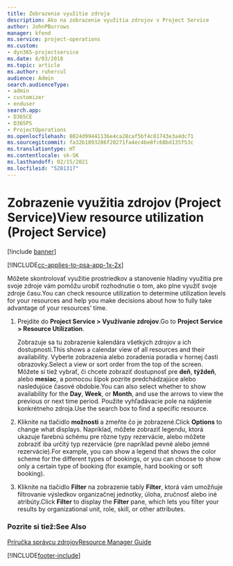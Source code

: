 ```yaml
---
title: Zobrazenie využitie zdroja
description: Ako na zobrazenie využitia zdrojov v Project Service
author: JohnPBurrows
manager: kfend
ms.service: project-operations
ms.custom:
- dyn365-projectservice
ms.date: 8/03/2018
ms.topic: article
ms.author: ruhercul
audience: Admin
search.audienceType:
- admin
- customizer
- enduser
search.app:
- D365CE
- D365PS
- ProjectOperations
ms.openlocfilehash: 8024d99441136e4ca28caf5bf4c81743e3a4dc71
ms.sourcegitcommit: fa32b1893286f20271fa4ec4be8fc68bd135f53c
ms.translationtype: HT
ms.contentlocale: sk-SK
ms.lasthandoff: 02/15/2021
ms.locfileid: "5281317"
---
```

# <a name="view-resource-utilization-project-service"></a><span data-ttu-id="096e9-103">Zobrazenie využitia zdrojov (Project Service)</span><span class="sxs-lookup"><span data-stu-id="096e9-103">View resource utilization (Project Service)</span></span>

[!include [banner](../includes/psa-now-project-operations.md)]

[!INCLUDE[cc-applies-to-psa-app-1x-2x](../includes/cc-applies-to-psa-app-1x-2x.md)]

<span data-ttu-id="096e9-104">Môžete skontrolovať využitie prostriedkov a stanovenie hladiny využitia pre svoje zdroje vám pomôžu urobiť rozhodnutie o tom, ako plne využiť svoje zdroje času.</span><span class="sxs-lookup"><span data-stu-id="096e9-104">You can check resource utilization to determine utilization levels for your resources and help you make decisions about how to fully take advantage of your resources’ time.</span></span>  
  
1. <span data-ttu-id="096e9-105">Prejdite do **Project Service > Využívanie zdrojov**.</span><span class="sxs-lookup"><span data-stu-id="096e9-105">Go to **Project Service > Resource Utilization**.</span></span> 

     <span data-ttu-id="096e9-106">Zobrazuje sa tu zobrazenie kalendára všetkých zdrojov a ich dostupnosti.</span><span class="sxs-lookup"><span data-stu-id="096e9-106">This shows a calendar view of all resources and their availability.</span></span> <span data-ttu-id="096e9-107">Vyberte zobrazenia alebo zoradenia poradia v hornej časti obrazovky.</span><span class="sxs-lookup"><span data-stu-id="096e9-107">Select a view or sort order from the top of the screen.</span></span> <span data-ttu-id="096e9-108">Môžete si tiež vybrať, či chcete zobraziť dostupnosť pre **deň**, **týždeň**, alebo **mesiac**, a pomocou šípok pozrite predchádzajúce alebo nasledujúce časové obdobie.</span><span class="sxs-lookup"><span data-stu-id="096e9-108">You can also select whether to show availability for the **Day**, **Week**, or **Month**, and use the arrows to view the previous or next time period.</span></span> <span data-ttu-id="096e9-109">Použite vyhľadávacie pole na nájdenie konkrétneho zdroja.</span><span class="sxs-lookup"><span data-stu-id="096e9-109">Use the search box to find a specific resource.</span></span>      
  
2. <span data-ttu-id="096e9-110">Kliknite na tlačidlo **možnosti** a zmeňte čo je zobrazené.</span><span class="sxs-lookup"><span data-stu-id="096e9-110">Click **Options** to change what displays.</span></span> <span data-ttu-id="096e9-111">Napríklad, môžete zobraziť legendu, ktorá ukazuje farebnú schému pre rôzne typy rezervácie, alebo môžete zobraziť iba určitý typ rezervácie (pre napríklad pevné alebo jemné rezervácie).</span><span class="sxs-lookup"><span data-stu-id="096e9-111">For example, you can show a legend that shows the color scheme for the different types of bookings, or you can choose to show only a certain type of booking (for example, hard booking or soft booking).</span></span>  

3. <span data-ttu-id="096e9-112">Kliknite na tlačidlo **Filter** na zobrazenie tably **Filter**, ktorá vám umožňuje filtrovanie výsledkov organizačnej jednotky, úloha, zručnosť alebo iné atribúty.</span><span class="sxs-lookup"><span data-stu-id="096e9-112">Click **Filter** to display the **Filter** pane, which lets you filter your results by organizational unit, role, skill, or other attributes.</span></span>  
  
### <a name="see-also"></a><span data-ttu-id="096e9-113">Pozrite si tiež:</span><span class="sxs-lookup"><span data-stu-id="096e9-113">See Also</span></span>  
 [<span data-ttu-id="096e9-114">Príručka správcu zdrojov</span><span class="sxs-lookup"><span data-stu-id="096e9-114">Resource Manager Guide</span></span>](../psa/resource-manager-guide.md)


[!INCLUDE[footer-include](../includes/footer-banner.md)]